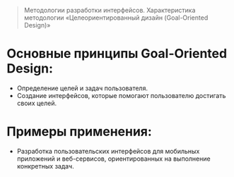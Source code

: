 > Методологии разработки интерфейсов. Характеристика методологии «Целеориентированный дизайн (Goal-Oriented Design)»

# Основные принципы Goal-Oriented Design:
- Определение целей и задач пользователя.
- Создание интерфейсов, которые помогают пользователю достигать своих целей.

# Примеры применения:
- Разработка пользовательских интерфейсов для мобильных приложений и веб-сервисов, ориентированных на выполнение конкретных задач.